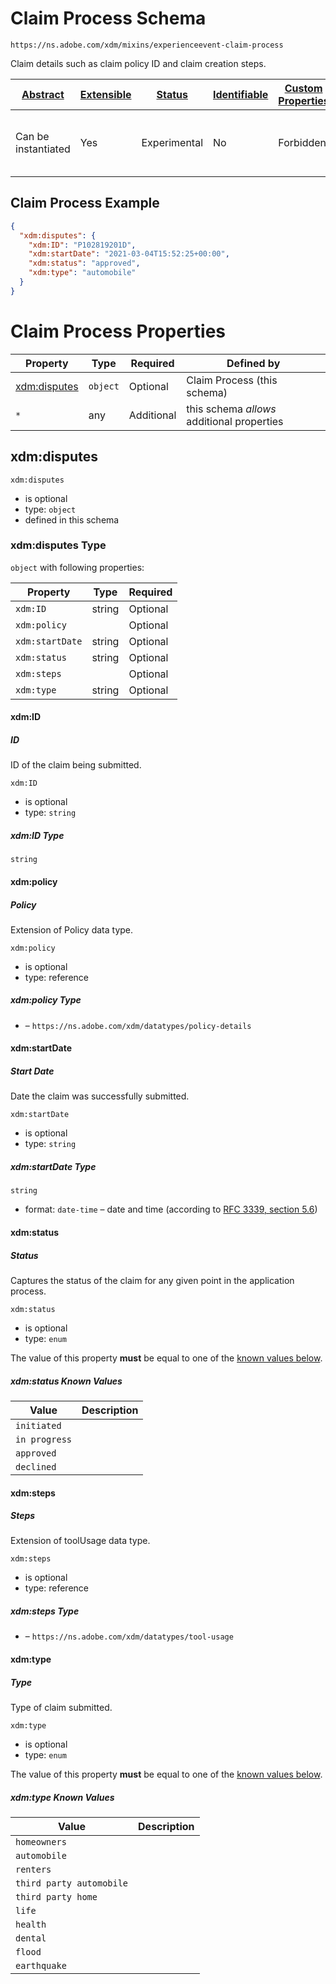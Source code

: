
# Claim Process Schema

```
https://ns.adobe.com/xdm/mixins/experienceevent-claim-process
```

Claim details such as claim policy ID and claim creation steps.

| [Abstract](../../../../abstract.md) | [Extensible](../../../../extensions.md) | [Status](../../../../status.md) | [Identifiable](../../../../id.md) | [Custom Properties](../../../../extensions.md) | [Additional Properties](../../../../extensions.md) | Defined In |
|-------------------------------------|-----------------------------------------|---------------------------------|-----------------------------------|------------------------------------------------|----------------------------------------------------|------------|
| Can be instantiated | Yes | Experimental | No | Forbidden | Permitted | [mixins/experience-event/industry-verticals/experienceevent-claim-process.schema.json](mixins/experience-event/industry-verticals/experienceevent-claim-process.schema.json) |

## Claim Process Example
```json
{
  "xdm:disputes": {
    "xdm:ID": "P102819201D",
    "xdm:startDate": "2021-03-04T15:52:25+00:00",
    "xdm:status": "approved",
    "xdm:type": "automobile"
  }
}
```

# Claim Process Properties

| Property | Type | Required | Defined by |
|----------|------|----------|------------|
| [xdm:disputes](#xdmdisputes) | `object` | Optional | Claim Process (this schema) |
| `*` | any | Additional | this schema *allows* additional properties |

## xdm:disputes


`xdm:disputes`
* is optional
* type: `object`
* defined in this schema

### xdm:disputes Type


`object` with following properties:


| Property | Type | Required |
|----------|------|----------|
| `xdm:ID`| string | Optional |
| `xdm:policy`|  | Optional |
| `xdm:startDate`| string | Optional |
| `xdm:status`| string | Optional |
| `xdm:steps`|  | Optional |
| `xdm:type`| string | Optional |



#### xdm:ID
#####  ID

ID of the claim being submitted.

`xdm:ID`
* is optional
* type: `string`

##### xdm:ID Type


`string`








#### xdm:policy
##### Policy

Extension of Policy data type.

`xdm:policy`
* is optional
* type: reference

##### xdm:policy Type


* []() – `https://ns.adobe.com/xdm/datatypes/policy-details`







#### xdm:startDate
##### Start Date

Date the claim was successfully submitted.

`xdm:startDate`
* is optional
* type: `string`

##### xdm:startDate Type


`string`
* format: `date-time` – date and time (according to [RFC 3339, section 5.6](http://tools.ietf.org/html/rfc3339))








#### xdm:status
##### Status

Captures the status of the claim for any given point in the application process.

`xdm:status`
* is optional
* type: `enum`

The value of this property **must** be equal to one of the [known values below](#xdmdisputes-known-values).

##### xdm:status Known Values
| Value | Description |
|-------|-------------|
| `initiated` |  |
| `in progress` |  |
| `approved` |  |
| `declined` |  |






#### xdm:steps
##### Steps

Extension of toolUsage data type.

`xdm:steps`
* is optional
* type: reference

##### xdm:steps Type


* []() – `https://ns.adobe.com/xdm/datatypes/tool-usage`







#### xdm:type
##### Type

Type of claim submitted.

`xdm:type`
* is optional
* type: `enum`

The value of this property **must** be equal to one of the [known values below](#xdmdisputes-known-values).

##### xdm:type Known Values
| Value | Description |
|-------|-------------|
| `homeowners` |  |
| `automobile` |  |
| `renters` |  |
| `third party automobile` |  |
| `third party home` |  |
| `life` |  |
| `health` |  |
| `dental` |  |
| `flood` |  |
| `earthquake` |  |








